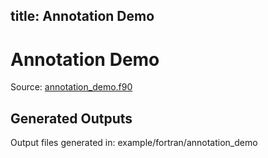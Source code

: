 title: Annotation Demo
---

# Annotation Demo

Source: [annotation_demo.f90](https://github.com/lazy-fortran/fortplot/blob/main/example/fortran/annotation_demo/annotation_demo.f90)
## Generated Outputs

Output files generated in: example/fortran/annotation_demo
